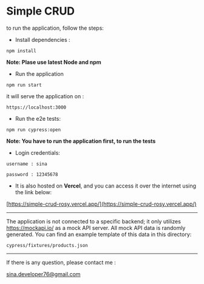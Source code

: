 # Simple CRUD 

to run the application, follow the steps:

- Install dependencies :

`npm install`

**Note: Plase use latest Node and npm**

- Run the application

`npm run start`

it will serve the application on : 

`https://localhost:3000`

- Run the e2e tests:

`npm run cypress:open`

**Note: You have to run the application first, to run the tests**

- Login credentials:

`username : sina`

`password : 12345678`

- It is also hosted on **Vercel**, and you can access it over the internet using the link below:

[https://simple-crud-rosy.vercel.app/](https://simple-crud-rosy.vercel.app/)

---

The application is not connected to a specific backend; it only utilizes https://mockapi.io/ as a mock API server. All mock API data is randomly generated. You can find an example template of this data in this directory:

`cypress/fixtures/products.json`

---
If there is any question, please contact me :

[sina.developer76@gmail.com](mailto:sina.developer76@gmail.com)